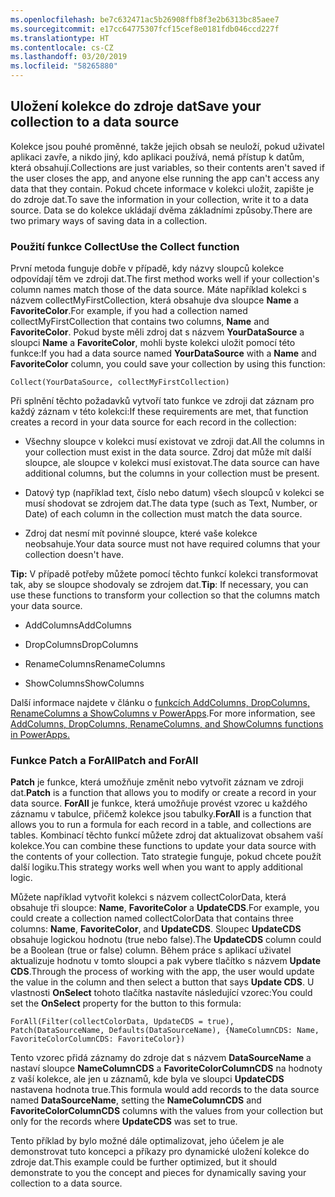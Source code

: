 ```yaml
---
ms.openlocfilehash: be7c632471ac5b26908ffb8f3e2b6313bc85aee7
ms.sourcegitcommit: e17cc64775307fcf15cef8e0181fdb046ccd227f
ms.translationtype: HT
ms.contentlocale: cs-CZ
ms.lasthandoff: 03/20/2019
ms.locfileid: "58265880"
---
```

<a name="save-your-collection-to-a-data-source"></a><span data-ttu-id="e39e1-101">Uložení kolekce do zdroje dat</span><span class="sxs-lookup"><span data-stu-id="e39e1-101">Save your collection to a data source</span></span>
-------------------------------------

<span data-ttu-id="e39e1-102">Kolekce jsou pouhé proměnné, takže jejich obsah se neuloží, pokud uživatel aplikaci zavře, a nikdo jiný, kdo aplikaci používá, nemá přístup k datům, která obsahují.</span><span class="sxs-lookup"><span data-stu-id="e39e1-102">Collections are just variables, so their contents aren't saved if the user closes the app, and anyone else running the app can't access any data that they contain.</span></span> <span data-ttu-id="e39e1-103">Pokud chcete informace v kolekci uložit, zapište je do zdroje dat.</span><span class="sxs-lookup"><span data-stu-id="e39e1-103">To save the information in your collection, write it to a data source.</span></span> <span data-ttu-id="e39e1-104">Data se do kolekce ukládají dvěma základními způsoby.</span><span class="sxs-lookup"><span data-stu-id="e39e1-104">There are two primary ways of saving data in a collection.</span></span>

### <a name="use-the-collect-function"></a><span data-ttu-id="e39e1-105">Použití funkce Collect</span><span class="sxs-lookup"><span data-stu-id="e39e1-105">Use the Collect function</span></span>

<span data-ttu-id="e39e1-106">První metoda funguje dobře v případě, kdy názvy sloupců kolekce odpovídají těm ve zdroji dat.</span><span class="sxs-lookup"><span data-stu-id="e39e1-106">The first method works well if your collection's column names match those of the data source.</span></span> <span data-ttu-id="e39e1-107">Máte například kolekci s názvem collectMyFirstCollection, která obsahuje dva sloupce **Name** a **FavoriteColor**.</span><span class="sxs-lookup"><span data-stu-id="e39e1-107">For example, if you had a collection named collectMyFirstCollection that contains two columns, **Name** and **FavoriteColor**.</span></span> <span data-ttu-id="e39e1-108">Pokud byste měli zdroj dat s názvem **YourDataSource** a sloupci **Name** a **FavoriteColor**, mohli byste kolekci uložit pomocí této funkce:</span><span class="sxs-lookup"><span data-stu-id="e39e1-108">If you had a data source named **YourDataSource** with a **Name** and **FavoriteColor** column, you could save your collection by using this function:</span></span>

```
Collect(YourDataSource, collectMyFirstCollection)
```

<span data-ttu-id="e39e1-109">Při splnění těchto požadavků vytvoří tato funkce ve zdroji dat záznam pro každý záznam v této kolekci:</span><span class="sxs-lookup"><span data-stu-id="e39e1-109">If these requirements are met, that function creates a record in your data source for each record in the collection:</span></span>

-   <span data-ttu-id="e39e1-110">Všechny sloupce v kolekci musí existovat ve zdroji dat.</span><span class="sxs-lookup"><span data-stu-id="e39e1-110">All the columns in your collection must exist in the data source.</span></span>
    <span data-ttu-id="e39e1-111">Zdroj dat může mít další sloupce, ale sloupce v kolekci musí existovat.</span><span class="sxs-lookup"><span data-stu-id="e39e1-111">The data source can have additional columns, but the columns in your collection must be present.</span></span>

-   <span data-ttu-id="e39e1-112">Datový typ (například text, číslo nebo datum) všech sloupců v kolekci se musí shodovat se zdrojem dat.</span><span class="sxs-lookup"><span data-stu-id="e39e1-112">The data type (such as Text, Number, or Date) of each column in the collection must match the data source.</span></span>

-   <span data-ttu-id="e39e1-113">Zdroj dat nesmí mít povinné sloupce, které vaše kolekce neobsahuje.</span><span class="sxs-lookup"><span data-stu-id="e39e1-113">Your data source must not have required columns that your collection doesn't have.</span></span>

<span data-ttu-id="e39e1-114">**Tip:** V případě potřeby můžete pomocí těchto funkcí kolekci transformovat tak, aby se sloupce shodovaly se zdrojem dat.</span><span class="sxs-lookup"><span data-stu-id="e39e1-114">**Tip**: If necessary, you can use these functions to transform your collection so that the columns match your data source.</span></span>

-   <span data-ttu-id="e39e1-115">AddColumns</span><span class="sxs-lookup"><span data-stu-id="e39e1-115">AddColumns</span></span>

-   <span data-ttu-id="e39e1-116">DropColumns</span><span class="sxs-lookup"><span data-stu-id="e39e1-116">DropColumns</span></span>

-   <span data-ttu-id="e39e1-117">RenameColumns</span><span class="sxs-lookup"><span data-stu-id="e39e1-117">RenameColumns</span></span>

-   <span data-ttu-id="e39e1-118">ShowColumns</span><span class="sxs-lookup"><span data-stu-id="e39e1-118">ShowColumns</span></span>

<span data-ttu-id="e39e1-119">Další informace najdete v článku o [funkcích AddColumns, DropColumns, RenameColumns a ShowColumns v PowerApps](https://docs.microsoft.com/powerapps/maker/canvas-apps/functions/function-table-shaping).</span><span class="sxs-lookup"><span data-stu-id="e39e1-119">For more information, see [AddColumns, DropColumns, RenameColumns, and ShowColumns functions in PowerApps.](https://docs.microsoft.com/powerapps/maker/canvas-apps/functions/function-table-shaping)</span></span>

### <a name="patch-and-forall"></a><span data-ttu-id="e39e1-120">Funkce Patch a ForAll</span><span class="sxs-lookup"><span data-stu-id="e39e1-120">Patch and ForAll</span></span>

<span data-ttu-id="e39e1-121">**Patch** je funkce, která umožňuje změnit nebo vytvořit záznam ve zdroji dat.</span><span class="sxs-lookup"><span data-stu-id="e39e1-121">**Patch** is a function that allows you to modify or create a record in your data source.</span></span> <span data-ttu-id="e39e1-122">**ForAll** je funkce, která umožňuje provést vzorec u každého záznamu v tabulce, přičemž kolekce jsou tabulky.</span><span class="sxs-lookup"><span data-stu-id="e39e1-122">**ForAll** is a function that allows you to run a formula for each record in a table, and collections are tables.</span></span> <span data-ttu-id="e39e1-123">Kombinací těchto funkcí můžete zdroj dat aktualizovat obsahem vaší kolekce.</span><span class="sxs-lookup"><span data-stu-id="e39e1-123">You can combine these functions to update your data source with the contents of your collection.</span></span> <span data-ttu-id="e39e1-124">Tato strategie funguje, pokud chcete použít další logiku.</span><span class="sxs-lookup"><span data-stu-id="e39e1-124">This strategy works well when you want to apply additional logic.</span></span>

<span data-ttu-id="e39e1-125">Můžete například vytvořit kolekci s názvem collectColorData, která obsahuje tři sloupce: **Name**, **FavoriteColor** a **UpdateCDS**.</span><span class="sxs-lookup"><span data-stu-id="e39e1-125">For example, you could create a collection named collectColorData that contains three columns: **Name**, **FavoriteColor**, and **UpdateCDS**.</span></span>
<span data-ttu-id="e39e1-126">Sloupec **UpdateCDS** obsahuje logickou hodnotu (true nebo false).</span><span class="sxs-lookup"><span data-stu-id="e39e1-126">The **UpdateCDS** column could be a Boolean (true or false) column.</span></span>
<span data-ttu-id="e39e1-127">Během práce s aplikací uživatel aktualizuje hodnotu v tomto sloupci a pak vybere tlačítko s názvem **Update CDS**.</span><span class="sxs-lookup"><span data-stu-id="e39e1-127">Through the process of working with the app, the user would update the value in the column and then select a button that says **Update CDS**.</span></span>
<span data-ttu-id="e39e1-128">U vlastnosti **OnSelect** tohoto tlačítka nastavíte následující vzorec:</span><span class="sxs-lookup"><span data-stu-id="e39e1-128">You could set the **OnSelect** property for the button to this formula:</span></span>

```
ForAll(Filter(collectColorData, UpdateCDS = true),
Patch(DataSourceName, Defaults(DataSourceName), {NameColumnCDS: Name,
FavoriteColorColumnCDS: FavoriteColor})
```

<span data-ttu-id="e39e1-129">Tento vzorec přidá záznamy do zdroje dat s názvem **DataSourceName** a nastaví sloupce **NameColumnCDS** a **FavoriteColorColumnCDS** na hodnoty z vaší kolekce, ale jen u záznamů, kde byla ve sloupci **UpdateCDS** nastavena hodnota true.</span><span class="sxs-lookup"><span data-stu-id="e39e1-129">This formula would add records to the data source named **DataSourceName**, setting the **NameColumnCDS** and **FavoriteColorColumnCDS** columns with the values from your collection but only for the records where **UpdateCDS** was set to true.</span></span>

<span data-ttu-id="e39e1-130">Tento příklad by bylo možné dále optimalizovat, jeho účelem je ale demonstrovat tuto koncepci a příkazy pro dynamické uložení kolekce do zdroje dat.</span><span class="sxs-lookup"><span data-stu-id="e39e1-130">This example could be further optimized, but it should demonstrate to you the concept and pieces for dynamically saving your collection to a data source.</span></span>
 

